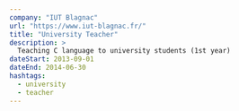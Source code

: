 ```yaml
---
company: "IUT Blagnac"
url: "https://www.iut-blagnac.fr/"
title: "University Teacher"
description: >
  Teaching C language to university students (1st year)
dateStart: 2013-09-01
dateEnd: 2014-06-30
hashtags:
  - university
  - teacher
---
```

